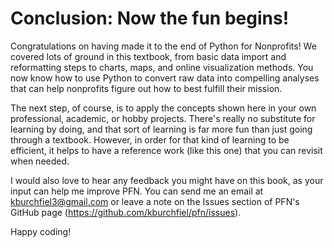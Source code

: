 # Conclusion: Now the fun begins!

Congratulations on having made it to the end of Python for Nonprofits! We covered lots of ground in this textbook, from basic data import and reformatting steps to charts, maps, and online visualization methods. You now know how to use Python to convert raw data into compelling analyses that can help nonprofits figure out how to best fulfill their mission. 

The next step, of course, is to apply the concepts shown here in your own professional, academic, or hobby projects. There's really no substitute for learning by doing, and that sort of learning is far more fun than just going through a textbook. However, in order for that kind of learning to be efficient, it helps to have a reference work (like this one) that you can revisit when needed.

I would also love to hear any feedback you might have on this book, as your input can help me improve PFN. You can send me an email at kburchfiel3@gmail.com or leave a note on the Issues section of PFN's GitHub page (https://github.com/kburchfiel/pfn/issues).

Happy coding! 





